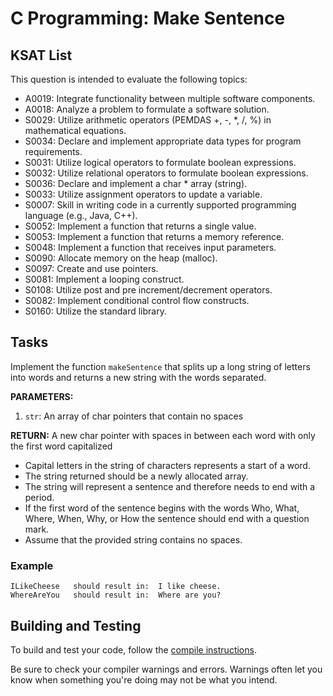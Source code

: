# C Programming: Make Sentence
## KSAT List
This question is intended to evaluate the following topics:
- A0019: Integrate functionality between multiple software components.
- A0018: Analyze a problem to formulate a software solution.
- S0029: Utilize arithmetic operators (PEMDAS +, -, *, /, %) in mathematical equations.
- S0034: Declare and implement appropriate data types for program requirements.
- S0031: Utilize logical operators to formulate boolean expressions.
- S0032: Utilize relational operators to formulate boolean expressions.
- S0036: Declare and implement a char * array (string).
- S0033: Utilize assignment operators to update a variable.
- S0007: Skill in writing code in a currently supported programming language (e.g., Java, C++).
- S0052: Implement a function that returns a single value.
- S0053: Implement a function that returns a memory reference.
- S0048: Implement a function that receives input parameters.
- S0090: Allocate memory on the heap (malloc).
- S0097: Create and use pointers.
- S0081: Implement a looping construct.
- S0108: Utilize post and pre increment/decrement operators.
- S0082: Implement conditional control flow constructs.
- S0160: Utilize the standard library.

## Tasks
Implement the function `makeSentence` that splits up a long string of letters into words and returns a new string with the 
words separated.

**PARAMETERS:**
1. `str`: An array of char pointers that contain no spaces

**RETURN:** A new char pointer with spaces in between each word with only the first word capitalized

- Capital letters in the string of characters represents a start of a word.
- The string returned should be a newly allocated array. 
- The string will represent a sentence and therefore needs to end with a period.
- If the first word of the sentence begins with the words Who, What, Where, When, Why, or How the sentence should end 
  with a question mark.
- Assume that the provided string contains no spaces.

### Example
```text
ILikeCheese   should result in:  I like cheese.
WhereAreYou   should result in:  Where are you?
```

## Building and Testing
To build and test your code, follow the [compile instructions](https://gitlab.com/90cos/cyv/cyber-capability-developer-ccd/ccd-master-question-file/-/blob/master/performance/exam_files/compile-instructions.md).

Be sure to check your compiler warnings and errors. Warnings often let you know when something you're doing may not be
what you intend.
